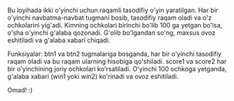 Bu loyihada ikki o'yinchi uchun raqamli tasodifiy o'yin yaratilgan. Har bir o'yinchi navbatma-navbat tugmani bosib, tasodifiy raqam oladi va o'z ochkolarini yig'adi. Kimning ochkolari birinchi bo'lib 100 ga yetgan bo'lsa, o'sha o'yinchi g'alaba qozonadi. G'olib bo'lgandan so'ng, maxsus ovoz eshitiladi va g'alaba xabari chiqadi.

Funksiyalar:
btn1 va btn2 tugmalariga bosganda, har bir o'yinchi tasodifiy raqam oladi va bu raqam ularning hisobiga qo'shiladi.
score1 va score2 har bir o'yinchining joriy ochkolari ko'rsatiladi.
O'yinchi 100 ochkoga yetganda, g'alaba xabari (win1 yoki win2) ko'rinadi va ovoz eshitiladi.

Omad! :)

